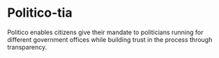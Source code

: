 # Politico-tia
Politico enables citizens give their mandate to politicians running for different government offices while building trust in the process through transparency.
